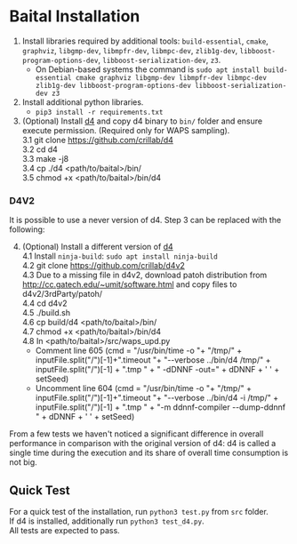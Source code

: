 # Baital Installation

1. Install libraries required by additional tools: `build-essential`, `cmake`, `graphviz`, `libgmp-dev`, `libmpfr-dev`, `libmpc-dev`, `zlib1g-dev`, `libboost-program-options-dev`, `libboost-serialization-dev`, `z3`.  
    - On Debian-based systems the command is `sudo apt install build-essential cmake graphviz libgmp-dev libmpfr-dev libmpc-dev zlib1g-dev libboost-program-options-dev libboost-serialization-dev z3`
2. Install additional python libraries.  
    - `pip3 install -r requirements.txt`  
3. (Optional) Install [d4](https://github.com/crillab/d4) and copy d4 binary to `bin/` folder and ensure execute permission. (Required only for WAPS sampling).  
3.1 git clone https://github.com/crillab/d4  
3.2 cd d4  
3.3 make -j8  
3.4 cp ./d4 <path/to/baital>/bin/  
3.5 chmod +x <path/to/baital>/bin/d4  

### D4V2
It is possible to use a never version of d4. Step 3 can be replaced with the following:  

4. (Optional) Install a different version of [d4](https://github.com/crillab/d4v2)  
4.1 Install `ninja-build`: `sudo apt install ninja-build`      
4.2 git clone https://github.com/crillab/d4v2  
4.3 Due to a missing file in d4v2, download patoh distribution from http://cc.gatech.edu/~umit/software.html and copy files to d4v2/3rdParty/patoh/  
4.4 cd d4v2  
4.5 ./build.sh  
4.6 cp build/d4 <path/to/baital>/bin/  
4.7 chmod +x <path/to/baital>/bin/d4  
4.8 In <path/to/baital>/src/waps_upd.py  
    - Comment line 605 (cmd = "/usr/bin/time -o "+ "/tmp/" + inputFile.split("/")[-1]+".timeout "+ "--verbose ../bin/d4 /tmp/" + inputFile.split("/")[-1] + ".tmp " + " -dDNNF -out=" + dDNNF + ' ' + setSeed)  
    - Uncomment line 604 (cmd = "/usr/bin/time -o "+ "/tmp/" + inputFile.split("/")[-1]+".timeout "+ "--verbose ../bin/d4 -i /tmp/" + inputFile.split("/")[-1] + ".tmp " + "-m ddnnf-compiler --dump-ddnnf " + dDNNF + ' ' + setSeed)  
    
From a few tests we haven't noticed a significant difference in overall performance in comparison with the original version of d4: d4 is called a single time during the execution and its share of overall time consumption is not big.  

## Quick Test

For a quick test of the installation, run `python3 test.py` from `src` folder.   
If d4 is installed, additionally run `python3 test_d4.py`.  
All tests are expected to pass.  

